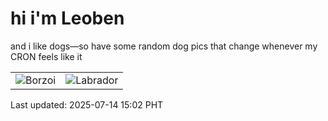 # hi i'm Leoben

and i like dogs—so have some random dog pics that change whenever my CRON feels like it

|  |  |
|--------|----------|
| ![Borzoi](https://random-dog-vercel.vercel.app/api/random-borzoi?v=1752476521) | ![Labrador](https://random-dog-vercel.vercel.app/api/random-labrador?v=1752476521) |

Last updated: 2025-07-14 15:02 PHT
